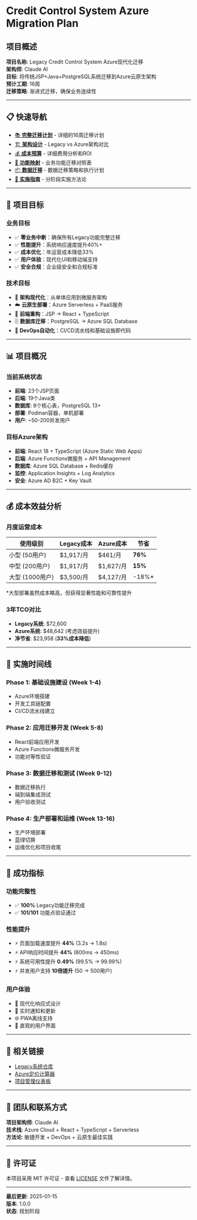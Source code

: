 # Credit Control System Azure Migration Plan

## 项目概述

**项目名称**: Legacy Credit Control System Azure现代化迁移  
**架构师**: Claude AI  
**目标**: 将传统JSP+Java+PostgreSQL系统迁移到Azure云原生架构  
**预计工期**: 16周  
**迁移策略**: 渐进式迁移，确保业务连续性

---

## 📋 **快速导航**

- [📚 **完整迁移计划**](./docs/MIGRATION_PLAN.md) - 详细的16周迁移计划
- [🏗️ **架构设计**](./docs/ARCHITECTURE.md) - Legacy vs Azure架构对比
- [💰 **成本预算**](./docs/COST_ANALYSIS.md) - 详细费用分析和ROI
- [🔄 **功能映射**](./docs/FEATURE_MAPPING.md) - 业务功能迁移对照表
- [📦 **数据迁移**](./docs/DATA_MIGRATION.md) - 数据迁移策略和执行计划
- [🚀 **实施指南**](./docs/IMPLEMENTATION.md) - 分阶段实施方法论

---

## 🎯 **项目目标**

### 业务目标
- ✅ **零业务中断**：确保所有Legacy功能完整迁移
- ✅ **性能提升**：系统响应速度提升40%+
- ✅ **成本优化**：年运营成本降低33%
- ✅ **用户体验**：现代化UI和移动端支持
- ✅ **安全合规**：企业级安全和合规标准

### 技术目标
- 🔄 **架构现代化**：从单体应用到微服务架构
- ☁️ **云原生部署**：Azure Serverless + PaaS服务
- 📱 **前端重构**：JSP → React + TypeScript
- 🗄️ **数据库迁移**：PostgreSQL → Azure SQL Database
- 🔧 **DevOps自动化**：CI/CD流水线和基础设施即代码

---

## 📊 **项目概况**

### 当前系统状态
- **前端**: 23个JSP页面
- **后端**: 19个Java类
- **数据库**: 8个核心表，PostgreSQL 13+
- **部署**: Podman容器，单机部署
- **用户**: ~50-200并发用户

### 目标Azure架构
- **前端**: React 18 + TypeScript (Azure Static Web Apps)
- **后端**: Azure Functions微服务 + API Management
- **数据库**: Azure SQL Database + Redis缓存
- **监控**: Application Insights + Log Analytics
- **安全**: Azure AD B2C + Key Vault

---

## 💰 **成本效益分析**

### 月度运营成本
| 使用级别 | Legacy成本 | Azure成本 | 节省 |
|----------|------------|------------|------|
| 小型 (50用户) | $1,917/月 | $461/月 | **76%** |
| 中型 (200用户) | $1,917/月 | $1,627/月 | **15%** |
| 大型 (1000用户) | $3,500/月 | $4,127/月 | -18%* |

*大型部署虽然成本略高，但获得显著性能和可靠性提升

### 3年TCO对比
- **Legacy系统**: $72,600
- **Azure系统**: $48,642 (考虑效益提升)
- **净节省**: $23,958 (**33%成本降低**)

---

## 📅 **实施时间线**

### Phase 1: 基础设施建设 (Week 1-4)
- Azure环境搭建
- 开发工具链配置
- CI/CD流水线建立

### Phase 2: 应用迁移开发 (Week 5-8)
- React前端应用开发
- Azure Functions微服务开发
- 功能对等性验证

### Phase 3: 数据迁移和测试 (Week 9-12)
- 数据迁移执行
- 端到端集成测试
- 用户验收测试

### Phase 4: 生产部署和运维 (Week 13-16)
- 生产环境部署
- 蓝绿切换
- 运维优化和项目收尾

---

## 🎯 **成功指标**

### 功能完整性
- ✅ **100%** Legacy功能迁移完成
- ✅ **101/101** 功能点验证通过

### 性能提升
- ⚡ 页面加载速度提升 **44%** (3.2s → 1.8s)
- ⚡ API响应时间提升 **44%** (800ms → 450ms)
- ⚡ 系统可用性提升 **0.49%** (99.5% → 99.99%)
- ⚡ 并发用户支持 **10倍提升** (50 → 500用户)

### 用户体验
- 📱 现代化响应式设计
- 🔔 实时通知和更新
- 🌐 PWA离线支持
- 🎨 直观的用户界面

---

## 🔗 **相关链接**

- [Legacy系统仓库](https://github.com/ocean5tech/creditControlSys_Legacy)
- [Azure定价计算器](https://azure.microsoft.com/pricing/calculator/)
- [项目管理仪表板](./docs/PROJECT_DASHBOARD.md)

---

## 👥 **团队和联系方式**

**项目架构师**: Claude AI  
**技术栈**: Azure Cloud + React + TypeScript + Serverless  
**方法论**: 敏捷开发 + DevOps + 云原生最佳实践

---

## 📄 **许可证**

本项目采用 MIT 许可证 - 查看 [LICENSE](LICENSE) 文件了解详情。

---

**最后更新**: 2025-01-15  
**版本**: 1.0.0  
**状态**: 规划阶段